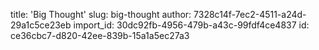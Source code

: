 title: 'Big Thought'
slug: big-thought
author: 7328c14f-7ec2-4511-a24d-29a1c5ce23eb
import_id: 30dc92fb-4956-479b-a43c-99fdf4ce4837
id: ce36cbc7-d820-42ee-839b-15a1a5ec27a3
